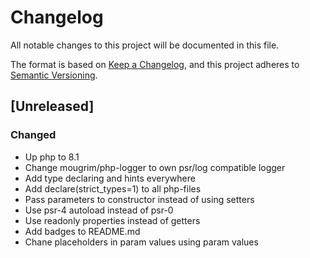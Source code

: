 # Changelog

All notable changes to this project will be documented in this file.

The format is based on [Keep a Changelog](https://keepachangelog.com/en/1.1.0/),
and this project adheres to [Semantic Versioning](https://semver.org/spec/v2.0.0.html).

## [Unreleased]

### Changed
- Up php to 8.1
- Change mougrim/php-logger to own psr/log compatible logger
- Add type declaring and hints everywhere
- Add declare(strict_types=1) to all php-files
- Pass parameters to constructor instead of using setters
- Use psr-4 autoload instead of psr-0
- Use readonly properties instead of getters
- Add badges to README.md
- Chane placeholders in param values using param values

